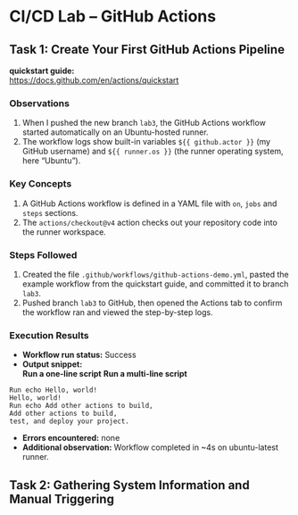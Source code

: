 # CI/CD Lab – GitHub Actions

## Task 1: Create Your First GitHub Actions Pipeline

**quickstart guide:**  
https://docs.github.com/en/actions/quickstart

### Observations
1. When I pushed the new branch `lab3`, the GitHub Actions workflow started automatically on an Ubuntu-hosted runner.
2. The workflow logs show built-in variables `${{ github.actor }}` (my GitHub username) and `${{ runner.os }}` (the runner operating system, here “Ubuntu”).

### Key Concepts
1. A GitHub Actions workflow is defined in a YAML file with `on`, `jobs` and `steps` sections.
2. The `actions/checkout@v4` action checks out your repository code into the runner workspace.

### Steps Followed
1. Created the file `.github/workflows/github-actions-demo.yml`, pasted the example workflow from the quickstart guide, and committed it to branch `lab3`.
2. Pushed branch `lab3` to GitHub, then opened the Actions tab to confirm the workflow ran and viewed the step-by-step logs.

<!-- Triggering CI/CD workflow for Task 1 -->

### Execution Results
- **Workflow run status:** Success  
- **Output snippet:**  
**Run a one-line script**
**Run a multi-line script**
```
Run echo Hello, world!
Hello, world!
Run echo Add other actions to build,
Add other actions to build,
test, and deploy your project.
```
- **Errors encountered:** none
- **Additional observation:** Workflow completed in ~4s on ubuntu-latest runner.
## Task 2: Gathering System Information and Manual Triggering
<!-- test system info step -->

